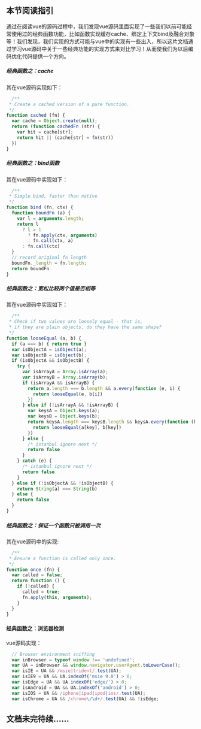 ## 本节阅读指引

通过在阅读vue的源码过程中，我们发现vue源码里面实现了一些我们以前可能经常使用过的经典函数功能，比如函数实现缓存cache、绑定上下文bind及融合对象等！我们发现，我们实现的方式可能与vue中的实现有一些出入，所以这片文档通过学习vue源码中关于一些经典功能的实现方式来对比学习！从而使我们为以后编码优化代码提供一个方向。

##### 经典函数之：cache

其在vue源码实现如下：

```javascript
  /**
 * Create a cached version of a pure function.
 */
function cached (fn) {
  var cache = Object.create(null);
  return (function cachedFn (str) {
    var hit = cache[str];
    return hit || (cache[str] = fn(str))
  })
}
```

##### 经典函数之：bind函数

其在vue源码中实现如下：

```javascript
  /**
 * Simple bind, faster than native
 */
function bind (fn, ctx) {
  function boundFn (a) {
    var l = arguments.length;
    return l
      ? l > 1
        ? fn.apply(ctx, arguments)
        : fn.call(ctx, a)
      : fn.call(ctx)
  }
  // record original fn length
  boundFn._length = fn.length;
  return boundFn
}
```

##### 经典函数之：宽松比较两个值是否相等

其在vue源码中实现如下：

```javascript
  /**
 * Check if two values are loosely equal - that is,
 * if they are plain objects, do they have the same shape?
 */
function looseEqual (a, b) {
  if (a === b) { return true }
  var isObjectA = isObject(a);
  var isObjectB = isObject(b);
  if (isObjectA && isObjectB) {
    try {
      var isArrayA = Array.isArray(a);
      var isArrayB = Array.isArray(b);
      if (isArrayA && isArrayB) {
        return a.length === b.length && a.every(function (e, i) {
          return looseEqual(e, b[i])
        })
      } else if (!isArrayA && !isArrayB) {
        var keysA = Object.keys(a);
        var keysB = Object.keys(b);
        return keysA.length === keysB.length && keysA.every(function (key) {
          return looseEqual(a[key], b[key])
        })
      } else {
        /* istanbul ignore next */
        return false
      }
    } catch (e) {
      /* istanbul ignore next */
      return false
    }
  } else if (!isObjectA && !isObjectB) {
    return String(a) === String(b)
  } else {
    return false
  }
}
```

##### 经典函数之：保证一个函数只被调用一次

其在vue源码中的实现:

```javascript
  /**
 * Ensure a function is called only once.
 */
function once (fn) {
  var called = false;
  return function () {
    if (!called) {
      called = true;
      fn.apply(this, arguments);
    }
  }
}
```


#### 经典函数之：浏览器检测

vue源码实现：

```javascript
  // Browser environment sniffing
  var inBrowser = typeof window !== 'undefined';
  var UA = inBrowser && window.navigator.userAgent.toLowerCase();
  var isIE = UA && /msie|trident/.test(UA);
  var isIE9 = UA && UA.indexOf('msie 9.0') > 0;
  var isEdge = UA && UA.indexOf('edge/') > 0;
  var isAndroid = UA && UA.indexOf('android') > 0;
  var isIOS = UA && /iphone|ipad|ipod|ios/.test(UA);
  var isChrome = UA && /chrome\/\d+/.test(UA) && !isEdge;
```




## 文档未完待续……
